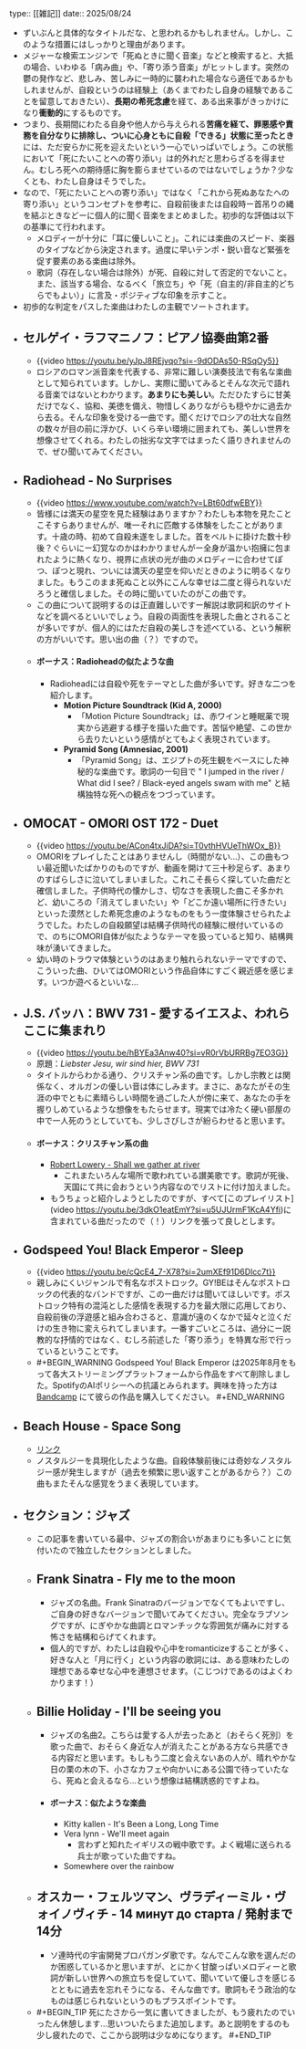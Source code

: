 type:: [[雑記]]
date:: 2025/08/24

- ずいぶんと具体的なタイトルだな、と思われるかもしれません。しかし、このような措置にはしっかりと理由があります。
- メジャーな検索エンジンで「死ぬときに聞く音楽」などと検索すると、大抵の場合、いわゆる「病み曲」や、「寄り添う音楽」がヒットします。突然の鬱の発作など、悲しみ、苦しみに一時的に襲われた場合なら適任であるかもしれませんが、自殺というのは経験上（あくまでわたし自身の経験であることを留意しておきたい）、**長期の希死念慮**を経て、ある出来事がきっかけになり**衝動的**にするものです。
- つまり、長期間にわたる自身や他人から与えられる**苦痛を経て、罪悪感や責務を自分なりに排除し、ついに心身ともに自殺「できる」状態に至ったとき**には、ただ安らかに死を迎えたいという一心でいっぱいでしょう。この状態において「死にたいことへの寄り添い」は的外れだと思わらざるを得ません。むしろ死への期待感に胸を膨らませているのではないでしょうか？少なくとも、わたし自身はそうでした。
- なので、「死にたいことへの寄り添い」ではなく「これから死ぬあなたへの寄り添い」というコンセプトを参考に、自殺前後または自殺時ー首吊りの縄を結ぶときなどーに個人的に聞く音楽をまとめました。初歩的な評価は以下の基準にて行われます。
	- メロディーが十分に「耳に優しいこと」。これには楽曲のスピード、楽器のタイプなどから決定されます。過度に早いテンポ・鋭い音など緊張を促す要素のある楽曲は除外。
	- 歌詞（存在しない場合は除外）が死、自殺に対して否定的でないこと。また、該当する場合、なるべく「旅立ち」や「死（自主的/非自主的どちらでもよい）」に言及・ポジティブな印象を示すこと。
- 初歩的な判定をパスした楽曲はわたしの主観でソートされます。
- ## セルゲイ・ラフマニノフ：ピアノ協奏曲第2番
	- {{video https://youtu.be/yJpJ8REjvqo?si=-9dODAs50-RSqOy5}}
	- ロシアのロマン派音楽を代表する、非常に難しい演奏技法で有名な楽曲として知られています。しかし、実際に聞いてみるとそんな次元で語れる音楽ではないとわかります。**あまりにも美しい**。ただひたすらに甘美だけでなく、協和、美徳を備え、物惜しくありながらも穏やかに過去から去る。そんな印象を受ける一曲です。聞くだけでロシアの壮大な自然の数々が目の前に浮かび、いくら辛い環境に囲まれても、美しい世界を想像させてくれる。わたしの拙劣な文字ではまったく語りきれませんので、ぜひ聞いてみてください。
- ## Radiohead - No Surprises
	- {{video https://www.youtube.com/watch?v=LBt60dfwEBY}}
	- 皆様には満天の星空を見た経験はありますか？わたしも本物を見たことこそすらありませんが、唯一それに匹敵する体験をしたことがあります。十歳の時、初めて自殺未遂をしました。首をベルトに掛けた数十秒後？ぐらいにー幻覚なのかはわかりませんがー全身が温かい抱擁に包まれたように熱くなり、視界に点状の光が曲のメロディーに合わせてぽつ、ぽつと現れ、ついには満天の星空を仰いだときのように明るくなりました。もうこのまま死ぬこと以外にこんな幸せは二度と得られないだろうと確信しました。その時に聞いていたのがこの曲です。
	- この曲について説明するのは正直難しいですー解説は歌詞和訳のサイトなどを調べるといいでしょう。自殺の両面性を表現した曲とされることが多いですが、個人的にはただ自殺の美しさを述べている、という解釈の方がいいです。思い出の曲（？）ですので。
	- #### ボーナス：Radioheadの似たような曲
		- Radioheadには自殺や死をテーマとした曲が多いです。好きな二つを紹介します。
			- **Motion Picture Soundtrack (Kid A, 2000)**
				- 「Motion Picture Soundtrack」は、赤ワインと睡眠薬で現実から逃避する様子を描いた曲です。苦悩や絶望、この世から去りたいという感情がとてもよく表現されています。
			- **Pyramid Song (Amnesiac, 2001)**
				- 「Pyramid Song」は、エジプトの死生観をベースにした神秘的な楽曲です。歌詞の一句目で " I jumped in the river / What did I see? / Black-eyed angels swam with me" と結構独特な死への観点をつづっています。
- ## OMOCAT - OMORI OST 172 - Duet
	- {{video https://youtu.be/ACon4txJiDA?si=T0vthHVUeThWOx_B}}
	- OMORIをプレイしたことはありませんし（時間がない...）、この曲もつい最近聞いたばかりのものですが、動画を開けて三十秒足らず、あまりのすばらしさに泣いてしまいました。これこそ長らく探していた曲だと確信しました。子供時代の懐かしさ、切なさを表現した曲こそ多かれど、幼いころの「消えてしまいたい」や「どこか遠い場所に行きたい」といった漠然とした希死念慮のようなものをもう一度体験させられたようでした。わたしの自殺願望は結構子供時代の経験に根付いているので、のちにOMORI自体が似たようなテーマを扱っていると知り、結構興味が湧いてきました。
	- 幼い時のトラウマ体験というのはあまり触れられないテーマですので、こういった曲、ひいてはOMORIという作品自体にすごく親近感を感じます。いつか遊べるといいな...
- ## J.S. バッハ：BWV 731 - 愛するイエスよ、われらここに集まれり
	- {{video https://youtu.be/hBYEa3Anw40?si=vR0rVbURRBg7EO3G}}
	- 原題：*Liebster Jesu, wir sind hier, BWV 731*
	- タイトルからわかる通り、クリスチャン系の曲です。しかし宗教とは関係なく、オルガンの優しい音は体にしみます。まさに、あなたがその生涯の中でともに素晴らしい時間を過ごした人が傍に来て、あなたの手を握りしめているような想像をもたらせます。現実では冷たく硬い部屋の中で一人死のうとしていても、少しさびしさが紛らわせると思います。
	- #### ボーナス：クリスチャン系の曲
		- [Robert Lowery - Shall we gather at river](https://www.youtube.com/watch?v=IrN7rWlWFpc)
			- これまたいろんな場所で歌われている讃美歌です。歌詞が死後、天国にて共に会おうという内容なのでリストに付け加えました。
		- もうちょっと紹介しようとしたのですが、すべて[このプレイリスト](video https://youtu.be/3dkO1eatEmY?si=u5UJUrmF1KcA4Yfi)に含まれている曲だったので（！）リンクを張って良しとします。
- ## Godspeed You! Black Emperor - Sleep
	- {{video https://youtu.be/cQcE4_7-X78?si=2umXEf91D6Dlcc7t}}
	- 親しみにくいジャンルで有名なポストロック。GY!BEはそんなポストロックの代表的なバンドですが、この一曲だけは聞いてほしいです。ポストロック特有の混沌とした感情を表現する力を最大限に応用しており、自殺前後の浮遊感と組み合わさると、意識が遠のくなかで延々と泣くだけの生き物に変えられてしまいます。一番すごいところは、過分にー説教的な抒情的ではなく、むしろ前述した「寄り添う」を特異な形で行っているということです。
	- #+BEGIN_WARNING
	  Godspeed You! Black Emperor は2025年8月をもって各大ストリーミングプラットフォームから作品をすべて削除しました。SpotifyのAIポリシーへの抗議とみられます。興味を持った方は [Bandcamp](https://godspeedyoublackemperor.bandcamp.com/) にて彼らの作品を購入してください。
	  #+END_WARNING
- ## Beach House - Space Song
	- [リンク](https://www.youtu.be/watch?v=RBtlPT23PTM)
	- ノスタルジーを具現化したような曲。自殺体験前後には奇妙なノスタルジー感が発生しますが（過去を頻繁に思い返すことがあるから？）この曲もまたそんな感覚をうまく表現しています。
- ## セクション：ジャズ
	- この記事を書いている最中、ジャズの割合いがあまりにも多いことに気付いたので独立したセクションとしました。
	- ## Frank Sinatra - Fly me to the moon
		- ジャズの名曲。Frank Sinatraのバージョンでなくてもよいですし、ご自身の好きなバージョンで聞いてみてください。完全なラブソングですが、にぎやかな曲調とロマンチックな雰囲気が痛みに対する怖さを結構和らげてくれます。
		- 個人的ですが、わたしは自殺や心中をromanticizeすることが多く、好きな人と「月に行く」という内容の歌詞には、ある意味わたしの理想である幸せな心中を連想させます。（こじつけであるのはよくわかります！）
	- ## Billie Holiday - I'll be seeing you
		- ジャズの名曲2。こちらは愛する人が去ったあと（おそらく死別）を歌った曲で、おそらく身近な人が消えたことがある方なら共感できる内容だと思います。もしもう二度と会えないあの人が、晴れやかな日の栗の木の下、小さなカフェや向かいにある公園で待っていたなら、死ぬと会えるなら...という想像は結構誘惑的ですよね。
		- #### ボーナス：似たような楽曲
			- Kitty kallen - It's Been a Long, Long Time
			- Vera lynn - We'll meet again
				- 言わずと知れたイギリスの戦中歌です。よく戦場に送られる兵士が歌っていた曲ですね。
			- Somewhere over the rainbow
	- ## オスカー・フェルツマン、ヴラディーミル・ヴォイノヴィチ - 14 минут до старта / 発射まで**14分**
		- ソ連時代の宇宙開発プロパガンダ歌です。なんでこんな歌を選んだのか困惑しているかと思いますが、とにかく甘酸っぱいメロディーと歌詞が新しい世界への旅立ちを促していて、聞いていて優しさを感じるとともに過去を忘れそうになる、そんな曲です。歌詞もそう政治的なものは感じられないというのもプラスポイントです。
	- #+BEGIN_TIP
	  死にたさから一気に書いてきましたが、もう疲れたのでいったん休憩します...思いついたらまた追加します。あと説明をするのも少し疲れたので、ここから説明は少なめになります。
	  #+END_TIP